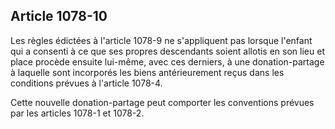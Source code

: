 Article 1078-10
----
Les règles édictées à l'article 1078-9 ne s'appliquent pas lorsque l'enfant qui
a consenti à ce que ses propres descendants soient allotis en son lieu et place
procède ensuite lui-même, avec ces derniers, à une donation-partage à laquelle
sont incorporés les biens antérieurement reçus dans les conditions prévues à
l'article 1078-4.

Cette nouvelle donation-partage peut comporter les conventions prévues par les
articles 1078-1 et 1078-2.
